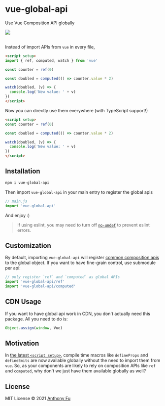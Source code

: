 # vue-global-api

Use Vue Composition API globally

<a href='https://www.npmjs.com/package/vue-global-api'>
<img src='https://img.shields.io/npm/v/vue-global-api?color=222&label='>
</a>

<br>
<br>

Instead of import APIs from `vue` in every file,

```html
<script setup>
import { ref, computed, watch } from 'vue'

const counter = ref(0)

const doubled = computed(() => counter.value * 2)

watch(doubled, (v) => {
  console.log('New value: ' + v)
})
</script>
```

Now you can directly use them everywhere (with TypeScript support!)

```html
<script setup>
const counter = ref(0)

const doubled = computed(() => counter.value * 2)

watch(doubled, (v) => {
  console.log('New value: ' + v)
})
</script>
```

## Installation

```bash
npm i vue-global-api
```

Then import `vue-global-api` in your main entry to register the global apis 

```ts
// main.js
import 'vue-global-api'
```

And enjoy :)

> If using eslint, you may need to turn off [`no-undef`](https://eslint.org/docs/rules/no-undef) to prevent eslint errors.

## Customization

By default, importing `vue-global-api` will register [common composition apis](https://github.com/antfu/vue-global-api/blob/main/scripts/generate.ts) to the global object. If you want to have fine-grain control, use submodule per api:

```ts
// only register `ref` and `computed` as global APIs
import 'vue-global-api/ref'
import 'vue-global-api/computed'
```

## CDN Usage

If you want to have global api work in CDN, you don't actually need this package. All you need to do is:

```ts
Object.assign(window, Vue)
```

## Motivation

In [the latest `<script setup>`](https://github.com/vuejs/rfcs/pull/227), compile time macros like `defineProps` and `defineEmits` are now available globally without the need to import them from `vue`. So, as your components are likely to rely on composition APIs like `ref` and `computed`, why don't we just have them available globally as well?


## License

MIT License © 2021 [Anthony Fu](https://github.com/antfu)
